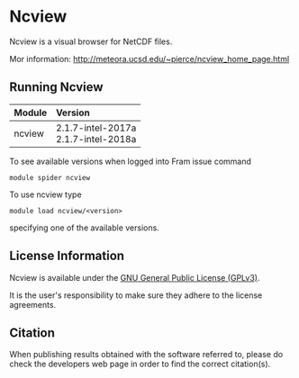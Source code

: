 # Ncview

Ncview is a visual browser for NetCDF files.

Mor information: http://meteora.ucsd.edu/~pierce/ncview_home_page.html

## Running Ncview

| Module     | Version     |
| :------------- | :------------- |
| ncview |2.1.7-intel-2017a <br>2.1.7-intel-2018a <br>|

To see available versions when logged into Fram issue command

    module spider ncview
    
To use ncview type

    module load ncview/<version>

specifying one of the available versions.

## License Information

Ncview is available under the [GNU General Public License (GPLv3)](https://www.gnu.org/licenses/gpl.html).

It is the user's responsibility to make sure they adhere to the license agreements.

## Citation

When publishing results obtained with the software referred to, please do check the developers web page in order to find the correct citation(s).
